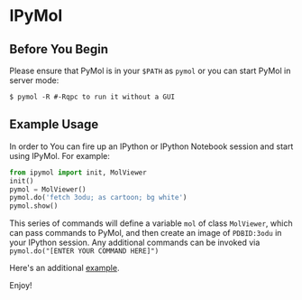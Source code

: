 IPyMol
======
Before You Begin
----------------
Please ensure that PyMol is in your `$PATH` as `pymol` or you can start PyMol in server mode:

```shell
$ pymol -R #-Rqpc to run it without a GUI
```

Example Usage
--------------
In order to You can fire up an IPython or IPython Notebook session and start using IPyMol. For example:

```python
from ipymol import init, MolViewer
init()
pymol = MolViewer()
pymol.do('fetch 3odu; as cartoon; bg white')
pymol.show()
```
This series of commands will define a variable ```mol``` of class ```MolViewer```, which can pass commands to PyMol, and then create an image of ```PDBID:3odu``` in your IPython session.
Any additional commands can be invoked via ```pymol.do("[ENTER YOUR COMMAND HERE]")```

Here's an additional [example](http://nbviewer.ipython.org/urls/raw.github.com/cxhernandez/iPyMol/master/Example.ipynb).

Enjoy!
